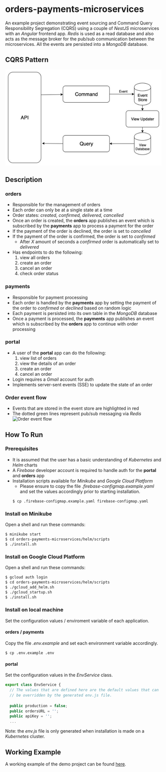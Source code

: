 # orders-payments-microservices
An example project demonstrating event sourcing and Command Query Responsibility Segregation (CQRS) using a couple of _NestJS_ microservices with an _Angular_ frontend app.
_Redis_ is used as a read database and also acts as the message broker for the pub/sub communication between the microservices. 
All the events are persisted into a _MongoDB_ database.

## CQRS Pattern
![CQRS pattern](https://raw.githubusercontent.com/ArkerLabs/event-sourcing-nestjs/master/docs/state.jpg)

## Description

### orders
- Responsible for the management of orders
- Each order can only be at a single state at a time
- Order states: _created, confirmed, delivered, cancelled_
- Once an order is created, the **orders** app publishes an event which is subscribed by the **payments** app to process a payment for the order
- If the payment of the order is declined, the order is set to _cancelled_
- If the payment of the order is confirmed, the order is set to _confirmed_
  - After _X_ amount of seconds a _confirmed_ order is automatically set to _delivered_
- Has endpoints to do the following:
  1. view all orders
  2. create an order
  3. cancel an order
  4. check order status

### payments
- Responsible for payment processing
- Each order is handled by the **payments** app by setting the payment of the order to _confirmed_ or _declined_ based on random logic
- Each payment is persisted into its own table in the _MongoDB_ database
- Once a payment is processed, the **payments** app publishes an event which is subscribed by the **orders** app to continue with order processing

### portal
- A user of the **portal** app can do the following:
  1. view list of orders
  2. view the details of an order
  3. create an order
  4. cancel an order
- Login requires a _Gmail_ account for auth
- Implements server-sent events (SSE) to update the state of an order

### Order event flow
- Events that are stored in the event store are highlighted in red
- The dotted green lines represent pub/sub messaging via _Redis_
![Order event flow](https://github.com/razalyalhafiz/orders-payments-microservices/main/docs/order_event_flow.jpg)

## How To Run

### Prerequisites
- It is assumed that the user has a basic understanding of _Kubernetes_ and _Helm_ charts
- A _Firebase_ developer account is required to handle auth for the **portal** and **orders** app
- Installation scripts available for _Minikube_ and _Google Cloud Platform_
  - Please ensure to copy the file _.firebase-configmap.example.yaml_ and set the values accordingly prior to starting installation.
  ```
  $ cp .firebase-configmap.example.yaml firebase-configmap.yaml
  ```

### Install on Minikube
Open a shell and run these commands:
```
$ minikube start
$ cd orders-payments-microservices/helm/scripts
$ ./install.sh
```

### Install on Google Cloud Platform
Open a shell and run these commands:
```
$ gcloud auth login
$ cd orders-payments-microservices/helm/scripts
$ ./gcloud_add_helm.sh
$ ./gcloud_startup.sh
$ ./install.sh
```

### Install on local machine
Set the configuration values / enviroment variable of each application.

#### orders / payments
Copy the file _.env.example_ and set each environment variable accordingly.
```
$ cp .env.example .env
```

#### portal
Set the configuration values in the _EnvService_ class.
```ts
export class EnvService {
  // The values that are defined here are the default values that can
  // be overridden by the generated env.js file.

  public production = false;
  public ordersURL = '';
  public apiKey = '';
  ...
```
Note: the _env.js_ file is only generated when installation is made on a _Kubernetes_ cluster.

## Working Example
A working example of the demo project can be found [here](http://35.240.168.252/).
